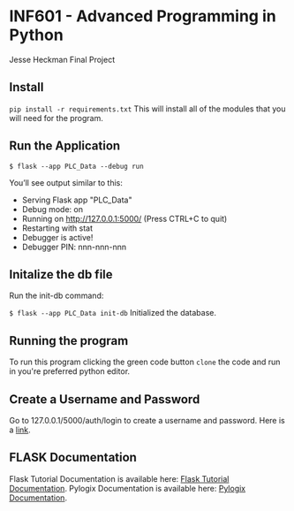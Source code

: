 # INF601 - Advanced Programming in Python
 Jesse Heckman
Final Project 
 

## Install 
`pip install -r requirements.txt`
This will install all of the modules that you will need for the program. 

## Run the Application

`$ flask --app PLC_Data --debug run`

You’ll see output similar to this:

* Serving Flask app "PLC_Data"
* Debug mode: on
* Running on http://127.0.0.1:5000/ (Press CTRL+C to quit)
* Restarting with stat
* Debugger is active!
* Debugger PIN: nnn-nnn-nnn



## Initalize the db file

Run the init-db command:

`$ flask --app PLC_Data init-db`
Initialized the database.



## Running the program
To run this program clicking the green code button `clone` the code and run in you're preferred python editor. 


## Create a Username and Password
Go to 127.0.0.1/5000/auth/login to create a username and password. Here is a [link](http://127.0.0.1:5000/auth/login).

## FLASK Documentation 
Flask Tutorial Documentation is available here: [Flask Tutorial Documentation](https://flask.palletsprojects.com/en/2.2.x/tutorial/).
Pylogix Documentation is available here: [Pylogix Documentation](https://pypi.org/project/pylogix/).

